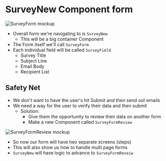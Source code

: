 # SurveyNew Component form
![SurveyForm mockup](https://i.imgur.com/jcL47ud.png)

* Overall form we're navigating to is `SurveyNew`
    - This will be a big container Component
* The Form itself we'll call `SurveyForm`
* Each individual field will be called `SurveyField`
    - Survey Title
    - Subject Line
    - Email Body
    - Recipient List

## Safety Net
* We don't want to have the user's hit Submit and then send out emails
* We need a way for the user to verify their data and then submit
    - Solution:
        + Give them the opportunity to review their data on another form
        + Make a new Component called `SurveyFormReview`

![SurveyFormReview mockup](https://i.imgur.com/VIfG5di.png)

* So now our form will have two separate screens (steps)
* This will also show us how to handle multi page forms
* `SurveyNew` will have logic to advance to `SurveyFormReveiw`
